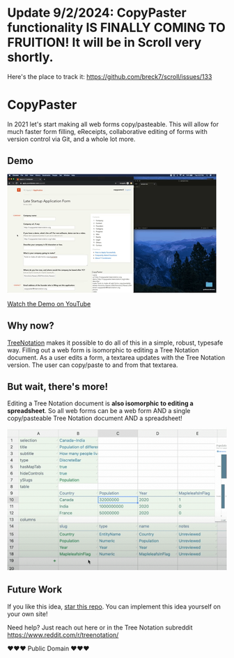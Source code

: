 # Update 9/2/2024: CopyPaster functionality IS FINALLY COMING TO FRUITION! It will be in Scroll very shortly.
Here's the place to track it: https://github.com/breck7/scroll/issues/133

# CopyPaster

In 2021 let's start making all web forms copy/pasteable.
This will allow for much faster form filling, eReceipts,
collaborative editing of forms with version control via Git,
and a whole lot more.

## Demo

![Demo](demo.gif)

[Watch the Demo on YouTube](https://www.youtube.com/watch?v=rDJmzaSTe_c)

## Why now?

[TreeNotation](https://treenotation.org/) makes it possible
to do all of this in a simple, robust, typesafe way. Filling
out a web form is isomorphic to editing a Tree Notation
document. As a user edits a form, a textarea updates with
the Tree Notation version. The user can copy/paste to and
from that textarea.

## But wait, there's more!

Editing a Tree Notation document is **also isomorphic to
editing a spreadsheet**. So all web forms can be a web
form AND a single copy/pasteable Tree Notation document AND
a spreadsheet!

![Demo](formsAreNowSpreadsheets.gif)


## Future Work

If you like this idea, [star this repo]. You can implement this
idea yourself on your own site!

[star this repo]: https://github.com/publicdomaincompany/copypaster

Need help? Just reach out here or in the Tree Notation
subreddit https://www.reddit.com/r/treenotation/

❤️❤️❤️ Public Domain ❤️❤️❤️
